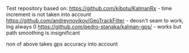 Test repository based on:
https://github.com/kibotu/KalmanRx - time increment is not taken into account
https://github.com/andreynovikov/GeoTrackFilter - deosn't seam to work, lng always 0
https://github.com/pedro-stanaka/kalman-gps/ - works but path smoothing is insignificant

non of above takes gps accuracy into account
